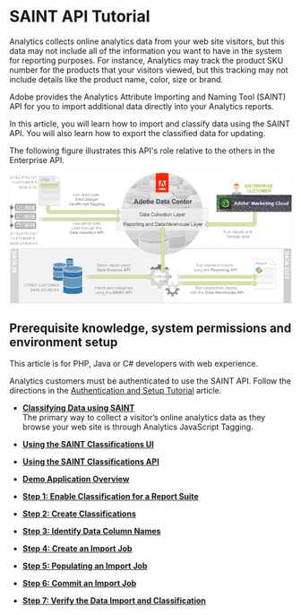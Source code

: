 # SAINT API Tutorial

 

Analytics collects online analytics data from your web site visitors, but this data may not include all of the information you want to have in the system for reporting purposes. For instance, Analytics may track the product SKU number for the products that your visitors viewed, but this tracking may not include details like the product name, color, size or brand.

Adobe provides the Analytics Attribute Importing and Naming Tool \(SAINT\) API for you to import additional data directly into your Analytics reports.

In this article, you will learn how to import and classify data using the SAINT API. You will also learn how to export the classified data for updating.

The following figure illustrates this API's role relative to the others in the Enterprise API.

![](graphics/get-started-saint-api-figure-1.png)

## Prerequisite knowledge, system permissions and environment setup

This article is for PHP, Java or C\# developers with web experience.

Analytics customers must be authenticated to use the SAINT API. Follow the directions in the [Authentication and Setup Tutorial](c_Authentication_and_Setup.md#) article.

-   **[Classifying Data using SAINT](c_Classifying_Data_using_SAINT.md)**  
The primary way to collect a visitor’s online analytics data as they browse your web site is through Analytics JavaScript Tagging.
-   **[Using the SAINT Classifications UI](c_Using_the_SAINT_Classifications_UI.md)**  
 
-   **[Using the SAINT Classifications API](c_Using_the_SAINT_Classifications_API.md)**  
 
-   **[Demo Application Overview](c_Demo_Application_Overview-SAINT.md)**  
 
-   **[Step 1: Enable Classification for a Report Suite](c_Enable_Classification_for_a_Report_Suite.md)**  
 
-   **[Step 2: Create Classifications](c_Create_Classifications.md)**  
 
-   **[Step 3: Identify Data Column Names](c_Identify_Data_Column_Names.md)**  
 
-   **[Step 4: Create an Import Job](c_Create_an_Import_Job.md)**  
 
-   **[Step 5: Populating an Import Job](c_Populating_an_Import_Job.md)**  
 
-   **[Step 6: Commit an Import Job](c_Commit_an_Import_Job.md)**  
 
-   **[Step 7: Verify the Data Import and Classification](c_Verify_the_Data_Import_and_Classification.md)**  
 

